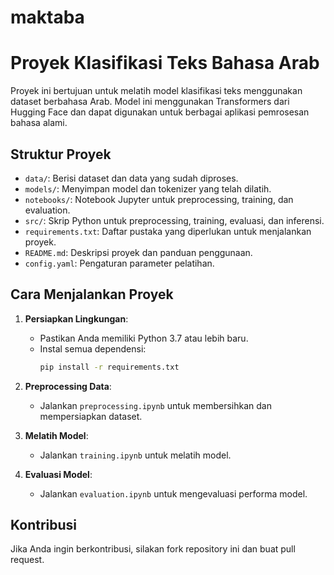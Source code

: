 # maktaba

# Proyek Klasifikasi Teks Bahasa Arab

Proyek ini bertujuan untuk melatih model klasifikasi teks menggunakan dataset berbahasa Arab. Model ini menggunakan Transformers dari Hugging Face dan dapat digunakan untuk berbagai aplikasi pemrosesan bahasa alami.

## Struktur Proyek

- `data/`: Berisi dataset dan data yang sudah diproses.
- `models/`: Menyimpan model dan tokenizer yang telah dilatih.
- `notebooks/`: Notebook Jupyter untuk preprocessing, training, dan evaluation.
- `src/`: Skrip Python untuk preprocessing, training, evaluasi, dan inferensi.
- `requirements.txt`: Daftar pustaka yang diperlukan untuk menjalankan proyek.
- `README.md`: Deskripsi proyek dan panduan penggunaan.
- `config.yaml`: Pengaturan parameter pelatihan.

## Cara Menjalankan Proyek

1. **Persiapkan Lingkungan**:
   - Pastikan Anda memiliki Python 3.7 atau lebih baru.
   - Instal semua dependensi:
     ```bash
     pip install -r requirements.txt
     ```

2. **Preprocessing Data**:
   - Jalankan `preprocessing.ipynb` untuk membersihkan dan mempersiapkan dataset.

3. **Melatih Model**:
   - Jalankan `training.ipynb` untuk melatih model.

4. **Evaluasi Model**:
   - Jalankan `evaluation.ipynb` untuk mengevaluasi performa model.

## Kontribusi

Jika Anda ingin berkontribusi, silakan fork repository ini dan buat pull request.
